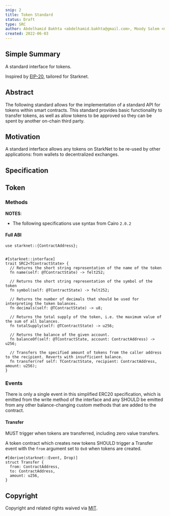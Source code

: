 ```yaml
---
snip: 2
title: Token Standard
status: Draft
type: SRC
author: Abdelhamid Bakhta <abdelhamid.bakhta@gmail.com>, Moody Salem <moody@ekubo.org>
created: 2022-06-03
---
```


## Simple Summary

A standard interface for tokens.

Inspired by [EIP-20](https://eips.ethereum.org/EIPS/eip-20), tailored for Starknet.

## Abstract

The following standard allows for the implementation of a standard API for tokens within smart contracts.
This standard provides basic functionality to transfer tokens, as well as allow tokens to be approved so they can be spent by another on-chain third party.

## Motivation

A standard interface allows any tokens on StarkNet to be re-used by other applications: from wallets to decentralized exchanges.


## Specification

## Token
### Methods

**NOTES**:
 - The following specifications use syntax from Cairo `2.0.2`


#### Full ABI

```cairo
use starknet::{ContractAddress};


#[starknet::interface]
trait SRC2<TContractState> {
  // Returns the short string representation of the name of the token
  fn name(self: @TContractState) -> felt252;

  // Returns the short string representation of the symbol of the token
  fn symbol(self: @TContractState) -> felt252;

  // Returns the number of decimals that should be used for interpreting the token balances.
  fn decimals(self: @TContractState) -> u8;

  // Returns the total supply of the token, i.e. the maximum value of the sum of all balances.
  fn totalSupply(self: @TContractState) -> u256;

  // Returns the balance of the given account.
  fn balanceOf(self: @TContractState, account: ContractAddress) -> u256;

  // Transfers the specified amount of tokens from the caller address to the recipient. Reverts with insufficient balance.
  fn transfer(ref self: TContractState, recipient: ContractAddress, amount: u256);
}
```

### Events

There is only a single event in this simplified ERC20 specification, which is emitted from the write method of the interface and any SHOULD be emitted from any
other balance-changing custom methods that are added to the contract.

#### Transfer

MUST trigger when tokens are transferred, including zero value transfers.

A token contract which creates new tokens SHOULD trigger a Transfer event with the `from` argument set to `0x0` when tokens are created.

```cairo
#[derive(starknet::Event, Drop)]
struct Transfer {
  from: ContractAddress,
  to: ContractAddress,
  amount: u256,
}
```


## Copyright

Copyright and related rights waived via [MIT](../LICENSE).
